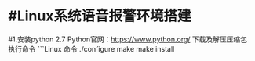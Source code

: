 #Linux系统语音报警环境搭建
============================
#1.安装python 2.7
    Python官网：https://www.python.org/
    下载及解压压缩包
    执行命令
    ```Linux 命令
    ./configure
    make 
    make install
